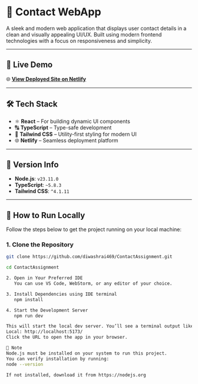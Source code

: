 # 📇 Contact WebApp

A sleek and modern web application that displays user contact details in a clean and visually appealing UI/UX. Built using modern frontend technologies with a focus on responsiveness and simplicity.

---

## 🚀 Live Demo

🌐 **[View Deployed Site on Netlify](https://contactsresonate.netlify.app/)**  


---

## 🛠️ Tech Stack

- ⚛️ **React** – For building dynamic UI components  
- 🔠 **TypeScript** – Type-safe development  
- 🎨 **Tailwind CSS** – Utility-first styling for modern UI  
- 🌐 **Netlify** – Seamless deployment platform

---

## 🧩 Version Info

- **Node.js**: `v23.11.0`  
- **TypeScript**: `~5.8.3`  
- **Tailwind CSS**: `^4.1.11`

---

## 🧪 How to Run Locally

Follow the steps below to get the project running on your local machine:

### 1. Clone the Repository

```bash
git clone https://github.com/diwashrai469/ContactAssignment.git

cd ContactAssignment

2. Open in Your Preferred IDE
   You can use VS Code, WebStorm, or any editor of your choice.

3. Install Dependencies using IDE terminal
   npm install

4. Start the Development Server
   npm run dev

This will start the local dev server. You’ll see a terminal output like:
Local: http://localhost:5173/
Click the URL to open the app in your browser.

📌 Note
Node.js must be installed on your system to run this project.
You can verify installation by running:
node --version

If not installed, download it from https://nodejs.org
